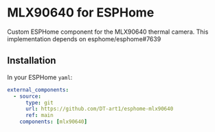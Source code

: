 # MLX90640 for ESPHome

Custom ESPHome component for the MLX90640 thermal camera.
This implementation depends on esphome/esphome#7639

## Installation

In your ESPHome `yaml`:

```yaml
external_components:
  - source:
      type: git
      url: https://github.com/DT-art1/esphome-mlx90640
      ref: main
    components: [mlx90640]
